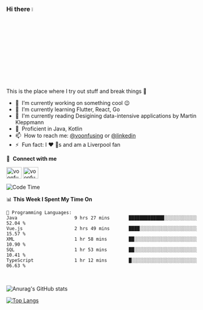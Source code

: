 ### Hi there <img src="https://media.giphy.com/media/hvRJCLFzcasrR4ia7z/giphy.gif" width="5%">
This is the place where I try out stuff and break things :rofl:

- 🔭 &nbsp;I’m currently working on something cool :wink:
- 🌱 &nbsp;I’m currently learning Flutter, React, Go
- 🔖 &nbsp;I'm currently reading Desigining data-intensive applications by Martin Kleppmann
- 🐣 &nbsp;Proficient in Java, Kotlin
- 📫 &nbsp;How to reach me: [@voonfusing](https://twitter.com/voonfusing) or [@linkedin](https://www.linkedin.com/in/voonfusing/)
- ⚡ &nbsp;Fun fact: I :heart: :dog:s and am a Liverpool fan

🔗 &nbsp;**Connect with me**
<p align="left">
<a href="https://twitter.com/voonfusing" target="blank"><img align="center" src="https://raw.githubusercontent.com/rahuldkjain/github-profile-readme-generator/master/src/images/icons/Social/twitter.svg" alt="voonfusing" height="30" width="40" /></a>
<a href="https://www.linkedin.com/in/voonfusing/" target="blank"><img align="center" src="https://raw.githubusercontent.com/rahuldkjain/github-profile-readme-generator/master/src/images/icons/Social/linked-in-alt.svg" alt="voonfusing" height="30" width="40" /></a>

<!--START_SECTION:waka-->
![Code Time](http://img.shields.io/badge/Code%20Time-72%20hrs%206%20mins-blue)

📊 **This Week I Spent My Time On** 

```text
💬 Programming Languages: 
Java                     9 hrs 27 mins       █████████████░░░░░░░░░░░░   52.04 % 
Vue.js                   2 hrs 49 mins       ████░░░░░░░░░░░░░░░░░░░░░   15.57 % 
XML                      1 hr 58 mins        ██░░░░░░░░░░░░░░░░░░░░░░░   10.90 % 
SQL                      1 hr 53 mins        ██░░░░░░░░░░░░░░░░░░░░░░░   10.41 % 
TypeScript               1 hr 12 mins        █░░░░░░░░░░░░░░░░░░░░░░░░   06.63 % 

```


<!--END_SECTION:waka-->
<br>

<!-- 📊 &nbsp;**Stats**
<p align="left"> -->
![Anurag's GitHub stats](https://github-readme-stats.vercel.app/api?username=jollyboss123&count_private=true&v=2)

[![Top Langs](https://github-readme-stats.vercel.app/api/top-langs/?username=jollyboss123&layout=compact)](https://github.com/anuraghazra/github-readme-stats)
